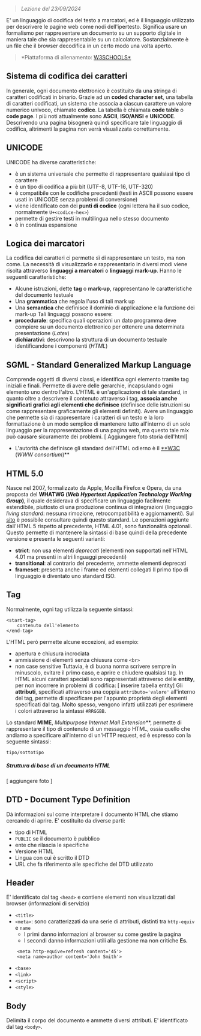  > *Lezione del 23/09/2024*

E' un linguaggio di codifica del testo a marcatori, ed è il linguaggio utilizzato per descrivere le pagine web come nodi dell'ipertesto. Significa usare un formalismo per rappresentare un documento su un supporto digitale in maniera tale che sia rappresentabile su un calcolatore.
Sostanzialmente è un file che il browser decodifica in un certo modo una volta aperto.

 > *Piattaforma di allenamento: [W3SCHOOLS*](https://www.w3schools.com/)
## Sistema di codifica dei caratteri
In generale, ogni documento elettronico è costituito da una stringa di caratteri codificati in binario. Grazie ad un **coded character set**, una tabella di caratteri codificati, un sistema che associa a ciascun carattere un valore numerico univoco, chiamato **codice**. La tabella è chiamata **code table** o **code page**. I più noti attualmente sono **ASCII**, **ISO/ANSI** e **UNICODE**.
Descrivendo una pagina bisognerà quindi specificare tale linguaggio di codifica, altrimenti la pagina non verrà visualizzata correttamente.
## UNICODE
UNICODE ha diverse caratteristiche:
- è un sistema universale che permette di rappresentare qualsiasi tipo di carattere
- è un tipo di codifica a più bit (UTF-8, UTF-16, UTF-320)
- è compatibile con le codifiche precedenti (testi in ASCII possono essere usati in UNICODE senza problemi di conversione)
- viene identificato con dei **punti di codice** (ogni lettera ha il suo codice, normalmente `U+<codice-hex>`)
- permette di gestire testi in multilingua nello stesso documento
- è in continua espansione
## Logica dei marcatori
La codifica dei caratteri ci permette sì di rappresentare un testo, ma non come. La necessità di visualizzarlo e rappresentarlo in diversi modi viene risolta attraverso  **linguaggi a marcatori** o **linguaggi mark-up**.
Hanno le seguenti caratteristiche:
- Alcune istruzioni, dette **tag** o **mark-up**, rappresentano le caratteristiche del documento testuale
- Una **grammatica** che regola l'uso di tali mark up
- Una **semantica** che definisce il dominio di applicazione e la funzione dei mark-up
Tali linguaggi possono essere:
- **procedurale**: specifica quali operazioni un dato programma deve compiere su un documento elettronico per ottenere una determinata presentazione (*Latex*)
- **dichiarativi**: descrivono la struttura di un documento testuale identificandone i componenti (*HTML*)
## SGML - Standard Generalized Markup Language
Comprende oggetti di diversi classi, e identifica ogni elemento tramite tag iniziali e finali. Permette di avere delle gerarchie, incapsulando ogni elemento uno dentro l'altro. L'HTML è un'applicazione di tale standard, in quanto oltre a descrivere il contenuto attraverso i tag, **associa anche significati grafici agli elementi che definisce** (definisce delle istruzioni su come rappresentare graficamente gli elementi definiti). Avere un linguaggio che permette sia di rappresentare i caratteri di un testo e la loro formattazione è un modo semplice di mantenere tutto all'interno di un solo linguaggio per la rappresentazione di una pagina web, ma questo tale mix può causare sicuramente dei problemi.
[ Aggiungere foto storia dell'html]
- L'autorità che definisce gli standard dell'HTML odierno è il [**W3C](https://www.w3.org/) (*WWW consortium*)** 
## HTML 5.0
Nasce nel 2007, formalizzato da Apple, Mozilla Firefox e Opera, da una proposta del **WHATWG (*Web Hypertext Application Technology Working Group*)**, il quale desiderava di specificare un linguaggio facilmente estendibile, piuttosto di una produzione continua di integrazioni (linguaggio *living standard*: nessuna rimozione, retrocompatibilità e aggiornamenti). Sul [sito](https://html.spec.whatwg.org/) è possibile consultare quindi questo standard. Le operazioni aggiunte dall'HTML 5 rispetto al precedente, HTML 4.01, sono funzionalità opzionali. Questo permette di mantenere la sintassi di base quindi della precedente versione e presenta le seguenti varianti:
- **strict**: non usa elementi *deprecati* (elementi non supportati nell'HTML 4.01 ma presenti in altri linguaggi precedenti)
- **transitional**: al contrario del precedente, ammette elementi deprecati
- **frameset**: presenta anche i frame ed elementi collegati
Il primo tipo di linguaggio è diventato uno standard ISO.
## Tag
Normalmente, ogni tag utilizza la seguente sintassi:
```
<start-tag>
	contenuto dell'elemento
</end-tag>
```
L'HTML però permette alcune eccezioni, ad esempio:
- apertura e chiusura incrociata
- ammissione di elementi senza chiusura come `<br>`
- non case sensitive
Tuttavia, è di buona norma scrivere sempre in minuscolo, evitare il primo caso, e aprire e chiudere qualsiasi tag.
In HTML alcuni caratteri speciali sono rappresentati attraverso delle **entity**, per non incorrere in problemi di codifica:
[ inserire tabella entity]
Gli **attributi**, specificati attraverso una coppia `attributo='valore'` all'interno del tag, permette di specificare per l'appunto proprietà degli elementi specificati dal tag. Molto spesso, vengono infatti utilizzati per esprimere i colori attraverso la sintassi `#RRGGBB`.

Lo standard **MIME**, *Multipurpose Internet Mail Extension***, permette di rappresentare il tipo di contenuto di un messaggio HTML, ossia quello che andiamo a specificare all'interno di un'HTTP request, ed è espresso con la seguente sintassi:
```
tipo/sottotipo
```
##### Struttura di base di un documento HTML
[ aggiungere foto ]

## DTD - Document Type Definition
Dà informazioni sul come interpretare il documento HTML che stiamo cercando di aprire. E' costituito da diverse parti:
- tipo di HTML
- `PUBLIC` se il documento è pubblico
- ente che rilascia le specifiche
- Versione HTML
- Lingua con cui è scritto il DTD
- URL che fa riferimento alle specifiche del DTD utilizzato 
## Header
E' identificato dal tag `<head>` e contiene elementi non visualizzati dal browser (informazioni di servizio)
- `<title>` 
- `<meta>`: sono caratterizzati da una serie di attributi, distinti tra `http-equiv` e `name`
	- I primi danno informazioni al browser su come gestire la pagina
	- I secondi danno informazioni utili alla gestione ma non critiche
	**Es.**
```
	<meta http-equive=refresh content='45'>
	<meta name=author content='John Smith'>
```
- `<base>`
- `<link>`
- `<script>`
- `<style>`
## Body
Delimita il corpo del documento e ammette diversi attributi. E' identificato dal tag `<body>`.